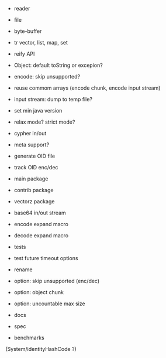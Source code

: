 
- reader
- file
- byte-buffer
- tr vector, list, map, set

- reify API
- Object: default toString or excepion?
- encode: skip unsupported?
- reuse commom arrays (encode chunk, encode input stream)
- input stream: dump to temp file?
- set min java version
- relax mode? strict mode?
- cypher in/out
- meta support?
- generate OID file
- track OID enc/dec
- main package
- contrib package
- vectorz package
- base64 in/out stream
- encode expand macro
- decode expand macro
- tests

- test future timeout options
- rename
- option: skip unsupported (enc/dec)
- option: object chunk
- option: uncountable max size

- docs
- spec
- benchmarks

(System/identityHashCode ?)
